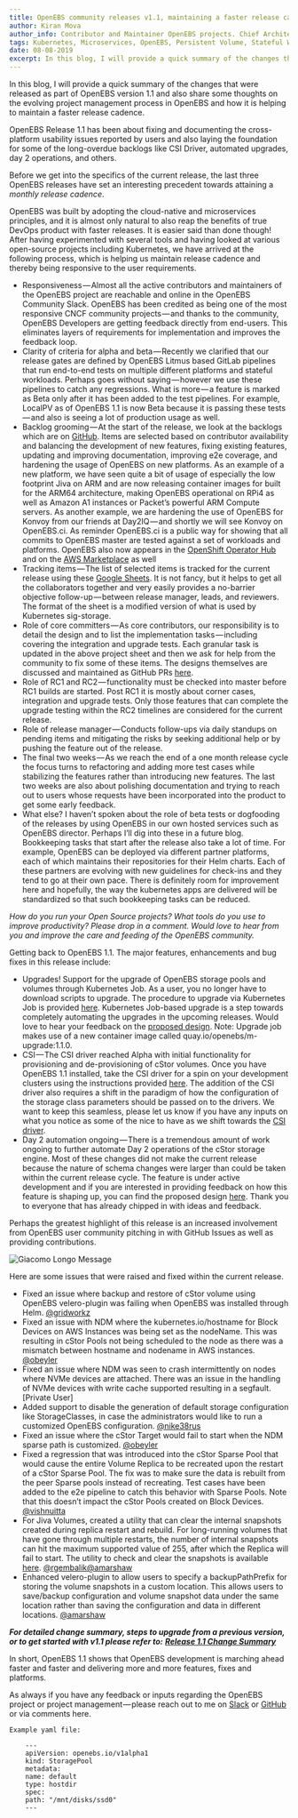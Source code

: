 ```yaml
---
title: OpenEBS community releases v1.1, maintaining a faster release cadence.
author: Kiran Mova
author_info: Contributor and Maintainer OpenEBS projects. Chief Architect MayaData. Kiran leads overall architecture & is responsible for architecting, solution design & customer adoption of OpenEBS.
tags: Kubernetes, Microservices, OpenEBS, Persistent Volume, Stateful Workloads
date: 08-08-2019
excerpt: In this blog, I will provide a quick summary of the changes that were released as part of OpenEBS version 1.1 and also share some thoughts on the evolving project management process in OpenEBS and how it is helping to maintain a faster release cadence.
---
```


In this blog, I will provide a quick summary of the changes that were released as part of OpenEBS version 1.1 and also share some thoughts on the evolving project management process in OpenEBS and how it is helping to maintain a faster release cadence.

OpenEBS Release 1.1 has been about fixing and documenting the cross-platform usability issues reported by users and also laying the foundation for some of the long-overdue backlogs like CSI Driver, automated upgrades, day 2 operations, and others.

Before we get into the specifics of the current release, the last three OpenEBS releases have set an interesting precedent towards attaining a *monthly release cadence*.

OpenEBS was built by adopting the cloud-native and microservices principles, and it is almost only natural to also reap the benefits of true DevOps product with faster releases. It is easier said than done though! After having experimented with several tools and having looked at various open-source projects including Kubernetes, we have arrived at the following process, which is helping us maintain release cadence and thereby being responsive to the user requirements.

- Responsiveness — Almost all the active contributors and maintainers of the OpenEBS project are reachable and online in the OpenEBS Community Slack. OpenEBS has been credited as being one of the most responsive CNCF community projects — and thanks to the community, OpenEBS Developers are getting feedback directly from end-users. This eliminates layers of requirements for implementation and improves the feedback loop.
- Clarity of criteria for alpha and beta — Recently we clarified that our release gates are defined by OpenEBS Litmus based GitLab pipelines that run end-to-end tests on multiple different platforms and stateful workloads. Perhaps goes without saying — however we use these pipelines to catch any regressions. What is more — a feature is marked as Beta only after it has been added to the test pipelines. For example, LocalPV as of OpenEBS 1.1 is now Beta because it is passing these tests — and also is seeing a lot of production usage as well.
- Backlog grooming — At the start of the release, we look at the backlogs which are on [GitHub](https://github.com/openebs/openebs/issues). Items are selected based on contributor availability and balancing the development of new features, fixing existing features, updating and improving documentation, improving e2e coverage, and hardening the usage of OpenEBS on new platforms. As an example of a new platform, we have seen quite a bit of usage of especially the low footprint Jiva on ARM and are now releasing container images for built for the ARM64 architecture, making OpenEBS operational on RPi4 as well as Amazon A1 instances or Packet’s powerful ARM Compute servers. As another example, we are hardening the use of OpenEBS for Konvoy from our friends at Day2IQ — and shortly we will see Konvoy on OpenEBS.ci. As reminder OpenEBS.ci is a public way for showing that all commits to OpenEBS master are tested against a set of workloads and platforms. OpenEBS also now appears in the [OpenShift Operator Hub](https://github.com/openebs/helm-operator/blob/master/olm/README.md) and on the [AWS Marketplace](https://aws.amazon.com/marketplace/pp/MayaData-OpenEBS-Cloud-Native-Storage/B07TFS9Q8D) as well
- Tracking items — The list of selected items is tracked for the current release using these [Google Sheets](https://docs.google.com/spreadsheets/d/1bbphUqbxShBhgr1VHaEQUzIGMaJJacPNKc1ckNXU1QE/). It is not fancy, but it helps to get all the collaborators together and very easily provides a no-barrier objective follow-up — between release manager, leads, and reviewers. The format of the sheet is a modified version of what is used by Kubernetes sig-storage.
- Role of core committers — As core contributors, our responsibility is to detail the design and to list the implementation tasks — including covering the integration and upgrade tests. Each granular task is updated in the above project sheet and then we ask for help from the community to fix some of these items. The designs themselves are discussed and maintained as GitHub PRs [here](https://github.com/openebs/openebs/tree/master/contribute/design).
- Role of RC1 and RC2 — functionality must be checked into master before RC1 builds are started. Post RC1 it is mostly about corner cases, integration and upgrade tests. Only those features that can complete the upgrade testing within the RC2 timelines are considered for the current release.
- Role of release manager — Conducts follow-ups via daily standups on pending items and mitigating the risks by seeking additional help or by pushing the feature out of the release.
- The final two weeks — As we reach the end of a one month release cycle the focus turns to refactoring and adding more test cases while stabilizing the features rather than introducing new features. The last two weeks are also about polishing documentation and trying to reach out to users whose requests have been incorporated into the product to get some early feedback.
- What else? I haven’t spoken about the role of beta tests or dogfooding of the releases by using OpenEBS in our own hosted services such as OpenEBS director. Perhaps I’ll dig into these in a future blog. Bookkeeping tasks that start after the release also take a lot of time. For example, OpenEBS can be deployed via different partner platforms, each of which maintains their repositories for their Helm charts. Each of these partners are evolving with new guidelines for check-ins and they tend to go at their own pace. There is definitely room for improvement here and hopefully, the way the kubernetes apps are delivered will be standardized so that such bookkeeping tasks can be reduced.

*How do you run your Open Source projects? What tools do you use to improve productivity? Please drop in a comment. Would love to hear from you and improve the care and feeding of the OpenEBS community.*

Getting back to OpenEBS 1.1. The major features, enhancements and bug fixes in this release include:

- Upgrades! Support for the upgrade of OpenEBS storage pools and volumes through Kubernetes Job. As a user, you no longer have to download scripts to upgrade. The procedure to upgrade via Kubernetes Job is provided [here](https://github.com/openebs/openebs/tree/master/k8s/upgrades/1.0.0-1.1.0). Kubernetes Job-based upgrade is a step towards completely automating the upgrades in the upcoming releases. Would love to hear your feedback on the [proposed design](https://github.com/openebs/openebs/tree/master/contribute/design/1.x/upgrade). Note: Upgrade job makes use of a new container image called quay.io/openebs/m-upgrade:1.1.0.
- CSI — The CSI driver reached Alpha with initial functionality for provisioning and de-provisioning of cStor volumes. Once you have OpenEBS 1.1 installed, take the CSI driver for a spin on your development clusters using the instructions provided [here](https://github.com/openebs/csi). The addition of the CSI driver also requires a shift in the paradigm of how the configuration of the storage class parameters should be passed on to the drivers. We want to keep this seamless, please let us know if you have any inputs on what you notice as some of the nice to have as we shift towards the [CSI driver](https://github.com/openebs/openebs/tree/master/contribute/design/1.x/csi).
- Day 2 automation ongoing — There is a tremendous amount of work ongoing to further automate Day 2 operations of the cStor storage engine. Most of these changes did not make the current release because the nature of schema changes were larger than could be taken within the current release cycle. The feature is under active development and if you are interested in providing feedback on how this feature is shaping up, you can find the proposed design [here](https://github.com/openebs/openebs/pull/2595). Thank you to everyone that has already chipped in with ideas and feedback.

Perhaps the greatest highlight of this release is an increased involvement from OpenEBS user community pitching in with GitHub Issues as well as providing contributions.

![Giacomo Longo Message](https://cdn-images-1.medium.com/max/800/1*hZ7FK18EK2_PfjdCJB2OTQ.png)

Here are some issues that were raised and fixed within the current release.

- Fixed an issue where backup and restore of cStor volume using OpenEBS velero-plugin was failing when OpenEBS was installed through Helm. [@gridworkz](https://github.com/gridworkz)
- Fixed an issue with NDM where the kubernetes.io/hostname for Block Devices on AWS Instances was being set as the nodeName. This was resulting in cStor Pools not being scheduled to the node as there was a mismatch between hostname and nodename in AWS instances. [@obeyler](https://github.com/obeyler)
- Fixed an issue where NDM was seen to crash intermittently on nodes where NVMe devices are attached. There was an issue in the handling of NVMe devices with write cache supported resulting in a segfault. [Private User]
- Added support to disable the generation of default storage configuration like StorageClasses, in case the administrators would like to run a customized OpenEBS configuration. [@nike38rus](https://github.com/nike38rus)
- Fixed an issue where the cStor Target would fail to start when the NDM sparse path is customized. [@obeyler](https://github.com/obeyler)
- Fixed a regression that was introduced into the cStor Sparse Pool that would cause the entire Volume Replica to be recreated upon the restart of a cStor Sparse Pool. The fix was to make sure the data is rebuilt from the peer Sparse pools instead of recreating. Test cases have been added to the e2e pipeline to catch this behavior with Sparse Pools. Note that this doesn’t impact the cStor Pools created on Block Devices. [@vishnuitta](https://github.com/vishnuitta)
- For Jiva Volumes, created a utility that can clear the internal snapshots created during replica restart and rebuild. For long-running volumes that have gone through multiple restarts, the number of internal snapshots can hit the maximum supported value of 255, after which the Replica will fail to start. The utility to check and clear the snapshots is available [here](https://github.com/openebs/openebs/tree/master/k8s/jiva). [@rgembalik](https://github.com/rgembalik)[@amarshaw](https://github.com/amarshaw)
- Enhanced velero-plugin to allow users to specify a backupPathPrefix for storing the volume snapshots in a custom location. This allows users to save/backup configuration and volume snapshot data under the same location rather than saving the configuration and data in different locations. [@amarshaw](https://github.com/amarshaw)

***For detailed change summary, steps to upgrade from a previous version, or to get started with v1.1 please refer to:*** [***Release 1.1 Change Summary***](https://github.com/openebs/openebs/releases/tag/1.1.0)

In short, OpenEBS 1.1 shows that OpenEBS development is marching ahead faster and faster and delivering more and more features, fixes and platforms.

As always if you have any feedback or inputs regarding the OpenEBS project or project management — please reach out to me on [Slack](https://slack.openebs.io) or [GitHub](https://github.com/openebs/openebs/) or via comments here.



    Example yaml file:

        ---
        apiVersion: openebs.io/v1alpha1
        kind: StoragePool
        metadata:
        name: default
        type: hostdir
        spec:
        path: "/mnt/disks/ssd0"
        ---